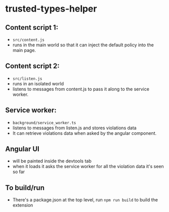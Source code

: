 # trusted-types-helper

## Content script 1: 
 * `src/content.js`
 * runs in the main world so that it can inject the default policy into the main page.

## Content script 2: 
* `src/listen.js`
* runs in an isolated world
* listens to messages from content.js to pass it along to the service worker.

## Service worker: 
* `background/service_worker.ts`
* listens to messages from listen.js and stores violations data
*  It can retrieve violations data when asked by the angular component. 

## Angular UI
* will be painted inside the devtools tab
* when it loads it asks the service worker for all the violation data it's seen so far

## To build/run
* There's a package.json at the top level, run `npm run build` to build the extension
